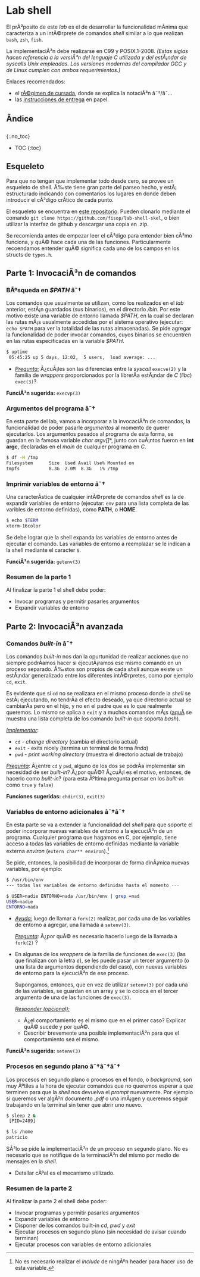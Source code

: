 # Lab shell

El prÃ³posito de este *lab* es el de desarrollar la funcionalidad mÃ­nima que caracteriza a un intÃ©rprete de comandos *shell* similar a lo que realizan `bash`, `zsh`, `fish`.

La implementaciÃ³n debe realizarse en C99 y POSIX.1-2008. *(Estas siglas hacen referencia a la versiÃ³n del lenguaje C utilizada y del estÃ¡ndar de syscalls Unix empleadas. Los versiones modernas del compilador GCC y de Linux cumplen con ambos requerimientos.)*

Enlaces recomendados:

  - el [rÃ©gimen de cursada](../regimen.md), donde se explica la notaciÃ³n â˜†/â˜…
  - las [instrucciones de entrega](../entregas.md) en papel.


## Ãndice
{:.no_toc}

* TOC
{:toc}


## Esqueleto

Para que no tengan que implementar todo desde cero, se provee un esqueleto de shell. Ã‰ste tiene gran parte del parseo hecho, y estÃ¡ estructurado indicando con comentarios los lugares en donde deben introducir el cÃ³digo crÃ­tico de cada punto.

El esqueleto se encuentra en [este repositorio](https://github.com/fisop/lab-shell-skel). Pueden clonarlo mediante el comando `git clone https://github.com/fisop/lab-shell-skel`, o bien utilizar la interfaz de github y descargar una copia en .zip.

Se recomienda antes de empezar leer el cÃ³digo para entender bien cÃ³mo funciona, y quÃ© hace cada una de las funciones. Particularmente recoendamos entender quÃ© significa cada uno de los campos en los structs de `types.h`.

## Parte 1: InvocaciÃ³n de comandos

### BÃºsqueda en *$PATH* â˜†

Los comandos que usualmente se utilizan, como los realizados en el *lab* anterior, estÃ¡n guardados (sus binarios), en el directorio */bin*. Por este motivo existe una variable de entorno llamada *$PATH*, en la cual se declaran las rutas mÃ¡s usualmente accedidas por el sistema operativo (ejecutar: `echo $PATH` para ver la totalidad de las rutas almacenadas). Se pide agregar la funcionalidad de poder invocar comandos, cuyos binarios se encuentren en las rutas especificadas en la variable *$PATH*.

```bash
$ uptime
 05:45:25 up 5 days, 12:02,  5 users,  load average: ...
```

- _<u>Pregunta:</u>_ Â¿cuÃ¡les son las diferencias entre la *syscall* `execve(2)` y la familia de *wrappers* proporcionados por la librerÃ­a estÃ¡ndar de *C* (*libc*) `exec(3)`?

**FunciÃ³n sugerida:**  `execvp(3)`




### Argumentos del programa â˜†

En esta parte del lab, vamos a incorporar a la invocaciÃ³n de comandos, la funcionalidad de poder pasarle *argumentos* al momento de querer ejecutarlos. Los argumentos pasados al programa de esta forma, se guardan en la famosa variable **char* argv[]**, junto con cuÃ¡ntos fueron en **int argc**, declaradas en el *main* de cualquier programa en *C*.

```bash
$ df -H /tmp
Filesystem      Size  Used Avail Use% Mounted on
tmpfs           8.3G  2.0M  8.3G   1% /tmp
```

### Imprimir variables de entorno â˜†

Una caracterÃ­stica de cualquier intÃ©rprete de comandos *shell* es la de expandir variables de entorno (ejecutar: `env` para una lista completa de las varibles de entorno definidas), como  **PATH**, o **HOME**.

```bash
$ echo $TERM
xterm-16color
```

Se debe lograr que la shell expanda las variables de entorno antes de ejecutar el comando. Las variables de entorno a reemplazar se le indican a la shell mediante el caracter `$`.

**FunciÃ³n sugerida:** `getenv(3)`


### Resumen de la parte 1

Al finalizar la parte 1 el shell debe poder:
- Invocar programas y permitir pasarles argumentos
- Expandir variables de entorno


## Parte 2: InvocaciÃ³n avanzada

### Comandos _built-in_ â˜†

Los comandos _built-in_ nos dan la opurtunidad de realizar acciones que no siempre podrÃ­amos hacer si ejecutÃ¡ramos ese mismo comando en un proceso separado. Ã‰stos son propios de cada _shell_ aunque existe un estÃ¡ndar generalizado entre los diferentes intÃ©rpretes, como por ejemplo `cd`, `exit`. 

Es evidente que si `cd` no se realizara en el mismo proceso donde la _shell_ se estÃ¡ ejecutando, no tendrÃ­a el efecto deseado, ya que directorio actual se cambiarÃ­a pero en el hijo, y no en el padre que es lo que realmente queremos. Lo mismo se aplica a `exit` y a muchos comandos mÃ¡s ([aquÃ­](https://www.gnu.org/software/bash/manual/bashref.html#Shell-Builtin-Commands) se muestra una lista completa de los comando _built-in_ que soporta _bash_).

_<u>Implementar</u>_:

- `cd` - _change directory_ (cambia el directorio actual)
- `exit` - exits nicely (termina un terminal de forma _linda_)
- `pwd` - _print working directory_ (muestra el directorio actual de trabajo)

_<u>Pregunta</u>_: Â¿entre `cd` y `pwd`, alguno de los dos se podrÃ­a implementar sin necesidad de ser _built-in_? Â¿por quÃ©? Â¿cuÃ¡l es el motivo, entonces, de hacerlo como _built-in_? (para esta Ãºltima pregunta pensar en los _built-in_ como `true` y `false`)

**Funciones sugeridas:** `chdir(3)`, `exit(3)`


### Variables de entorno adicionales â˜†â˜†

En esta parte se va a extender la funcionalidad del *shell* para que soporte el poder incorporar nuevas variables de entorno a la ejecuciÃ³n de un programa. Cualquier programa que hagamos en C, por ejemplo, tiene acceso a todas las variables de entorno definidas mediante la variable externa *environ* (`extern char** environ`).[^noinc]

[^noinc]: No es necesario realizar el _include_ de ningÃºn header para hacer uso de esta variable.

Se pide, entonces, la posibilidad de incorporar de forma dinÃ¡mica nuevas variables, por ejemplo:

```bash
$ /usr/bin/env
--- todas las variables de entorno definidas hasta el momento ---

$ USER=nadie ENTORNO=nada /usr/bin/env | grep =nad
USER=nadie
ENTORNO=nada
```

- _<u>Ayuda:</u>_ luego de llamar a `fork(2)` realizar, por cada una de las variables de entorno a agregar, una llamada a `setenv(3)`.

  _<u>Pregunta</u>:_ Â¿por quÃ© es necesario hacerlo luego de la llamada a `fork(2)` ?

- En algunas de los _wrappers_ de la familia de funciones de `exec(3)` (las que finalizan con la letra _e_), se les puede pasar un tercer argumento (o una lista de argumentos dependiendo del caso), con nuevas variables de entorno para la ejecuciÃ³n de ese proceso. 

  Supongamos, entonces, que en vez de utilizar `setenv(3)` por cada una de las variables, se guardan en un array y se lo coloca en el tercer argumento de una de las funciones de `exec(3)`.

  _<u>Responder (opcional):</u>_

  - Â¿el comportamiento es el mismo que en el primer caso? Explicar quÃ© sucede y por quÃ©.
  - Describir brevemente una posible implementaciÃ³n para que el comportamiento sea el mismo.

**FunciÃ³n sugerida:** `setenv(3)`


### Procesos en segundo plano â˜†â˜†â˜†

Los procesos en segundo plano o procesos en el fondo, o *background*, son muy Ãºtiles a la hora de ejecutar comandos que no queremos esperar a que terminen para que la *shell* nos devuelva el *prompt* nuevamente. Por ejemplo si queremos ver algÃºn documento *.pdf* o una imÃ¡gen y queremos seguir trabajando en la terminal sin tener que abrir uno nuevo.

```bash
$ sleep 2 &
 [PID=2489]

$ ls /home
patricio
```

SÃ³lo se pide la implementaciÃ³n de un proceso en segundo plano. No es necesario que se notifique de la terminaciÃ³n del mismo por medio de mensajes en la _shell_. 

- Detallar cÃºal es el mecanismo utilizado.

### Resumen de la parte 2

Al finalizar la parte 2 el shell debe poder:
- Invocar programas y permitir pasarles argumentos
- Expandir variables de entorno
- Disponer de los comandos built-in _cd_, _pwd_ y _exit_
- Ejecutar procesos en segundo plano (sin necesidad de avisar cuando terminan)
- Ejecutar procesos con variables de entorno adicionales


